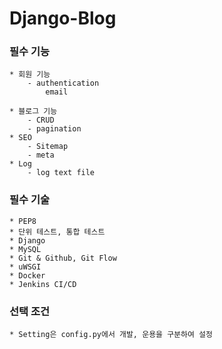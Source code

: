 # Django-Blog

### 필수 기능

    * 회원 기능
        - authentication
            email

    * 블로그 기능
        - CRUD
        - pagination
    * SEO
        - Sitemap
        - meta
    * Log
        - log text file

### 필수 기술

    * PEP8
    * 단위 테스트, 통합 테스트
    * Django
    * MySQL
    * Git & Github, Git Flow
    * uWSGI
    * Docker
    * Jenkins CI/CD

### 선택 조건

    * Setting은 config.py에서 개발, 운용을 구분하여 설정
